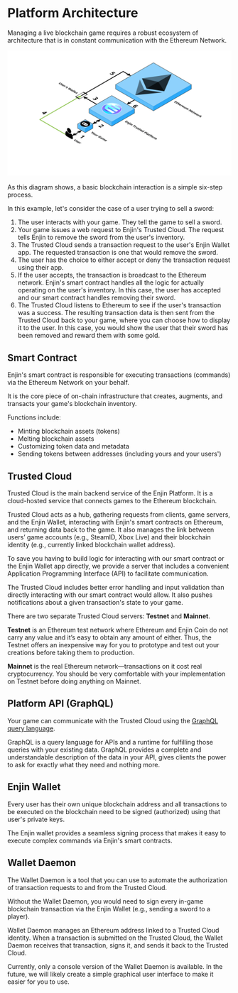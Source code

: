 # Platform Architecture

Managing a live blockchain game requires a robust ecosystem of architecture that is in constant communication with the Ethereum Network.

![A diagram of Enjin's Architecture](images/platform-architecture.png)

As this diagram shows, a basic blockchain interaction is a simple six-step process. 

In this example, let's consider the case of a user trying to sell a sword:
1. The user interacts with your game. They tell the game to sell a sword.
2. Your game issues a web request to Enjin's Trusted Cloud. The request tells Enjin to remove the sword from the user's inventory.
3. The Trusted Cloud sends a transaction request to the user's Enjin Wallet app. The requested transaction is one that would remove the sword.
4. The user has the choice to either accept or deny the transaction request using their app.
5. If the user accepts, the transaction is broadcast to the Ethereum network. Enjin's smart contract handles all the logic for actually operating on the user's inventory. In this case, the user has accepted and our smart contract handles removing their sword.
6. The Trusted Cloud listens to Ethereum to see if the user's transaction was a success. The resulting transaction data is then sent from the Trusted Cloud back to your game, where you can choose how to display it to the user. In this case, you would show the user that their sword has been removed and reward them with some gold.

## Smart Contract

Enjin's smart contract is responsible for executing transactions (commands) via the Ethereum Network on your behalf.

It is the core piece of on-chain infrastructure that creates, augments, and transacts your game's blockchain inventory.

Functions include:
- Minting blockchain assets (tokens)
- Melting blockchain assets
- Customizing token data and metadata
- Sending tokens between addresses (including yours and your users')

## Trusted Cloud

Trusted Cloud is the main backend service of the Enjin Platform. It is a cloud-hosted service that connects games to the Ethereum blockchain. 

Trusted Cloud acts as a hub, gathering requests from clients, game servers, and the Enjin Wallet, interacting with Enjin's smart contracts on Ethereum, and returning data back to the game. It also manages the link between users’ game accounts (e.g., SteamID, Xbox Live) and their blockchain identity (e.g., currently linked blockchain wallet address).

To save you having to build logic for interacting with our smart contract or the Enjin Wallet app directly, we provide a server that includes a convenient Application Programming Interface (API) to facilitate communication.

The Trusted Cloud includes better error handling and input validation than directly interacting with our smart contract would allow. It also pushes notifications about a given transaction's state to your game.

There are two separate Trusted Cloud servers: **Testnet** and **Mainnet**.

**Testnet** is an Ethereum test network where Ethereum and Enjin Coin do not carry any value and it’s easy to obtain any amount of either. Thus, the Testnet offers an inexpensive way for you to prototype and test out your creations before taking them to production.

**Mainnet** is the real Ethereum network—transactions on it cost real cryptocurrency. You should be very comfortable with your implementation on Testnet before doing anything on Mainnet.

## Platform API (GraphQL)

Your game can communicate with the Trusted Cloud using the [GraphQL query language](https://graphql.org/learn/). 

GraphQL is a query language for APIs and a runtime for fulfilling those queries with your existing data. GraphQL provides a complete and understandable description of the data in your API, gives clients the power to ask for exactly what they need and nothing more.

## Enjin Wallet

Every user has their own unique blockchain address and all transactions to be executed on the blockchain need to be signed (authorized) using that user's private keys. 

The Enjin wallet provides a seamless signing process that makes it easy to execute complex commands via Enjin's smart contracts.

## Wallet Daemon

The Wallet Daemon is a tool that you can use to automate the authorization of transaction requests to and from the Trusted Cloud.

Without the Wallet Daemon, you would need to sign every in-game blockchain transaction via the Enjin Wallet (e.g., sending a sword to a player).

Wallet Daemon manages an Ethereum address linked to a Trusted Cloud identity. When a transaction is submitted on the Trusted Cloud, the Wallet Daemon receives that transaction, signs it, and sends it back to the Trusted Cloud.

Currently, only a console version of the Wallet Daemon is available. In the future, we will likely create a simple graphical user interface to make it easier for you to use.
